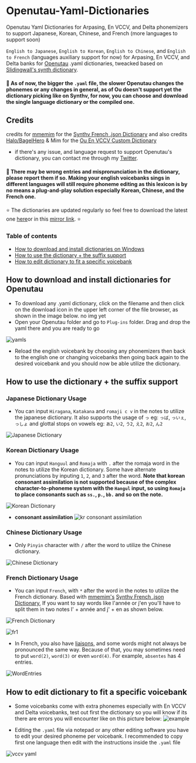 # Openutau-Yaml-Dictionaries
Openutau Yaml Dictionaries for Arpasing, En VCCV, and Delta phonemizers to support Japanese, Korean, Chinese, and French (more languages to support soon)

`English to Japanese`, `English to Korean`, `English to Chinese`, and `English to French` (languages auxiliary support for now) for Arpasing, En VCCV, and Delta banks for [Openutau](https://www.openutau.com/) .yaml dictionaries, tweacked based on [Slidingwall's synth dictionary](https://github.com/Slidingwall/synthv-dictionaries).

#### 📍 As of now, the bigger the `.yaml` file, the slower Openutau changes the phonemes or any changes in general, as of Ou doesn't support yet the dictionary picking like on Synthv, for now, you can choose and download the single language dictionary or the compiled one.

## Credits
credits for [mmemim](https://github.com/mmemim) for the [Synthv French .json Dictionary](https://github.com/mmemim/OpenUTAU-French-Dictionary) and also credits [Halo/BagelHero](https://github.com/BagelHero) & Mim for the [Ou En VCCV Custom Dictionary](https://github.com/mmemim/OU-EN-VCCV-Custom-Dictionary)

- if there's any issue, and language request to support Openutau's dictionary, you can contact me through my [Twitter](https://twitter.com/cadlaxa).

#### 📍 There may be wrong entries and mispronunciation in the dictionary, please report them if so. Making your english voicebanks sings in different languages will still require phoneme editing as this lexicon is by no means a plug-and-play solution especially Korean, Chinese, and the French one.

⭐ The dictionaries are updated regularly so feel free to download the latest one [here]()or in this [mirror link](https://mega.nz/folder/BjhATYZb#s3dYIDZxlBRG7TF0QBG6Xw). ⭐

### Table of contents
- [How to download and install dictionaries on Windows](https://github.com/Cadlaxa/Openutau-Yaml-Dictionaries/edit/main/README.md#how-to-download-and-install-dictionaries-for-openutau)
- [How to use the dictionary + the suffix support](https://github.com/Cadlaxa/Openutau-Yaml-Dictionaries/edit/main/README.md#how-to-use-the-dictionary--the-suffix-support)
- [How to edit dictionary to fit a specific voicebank](https://github.com/Cadlaxa/Openutau-Yaml-Dictionaries/edit/main/README.md#how-to-edit-dictionary-to-fit-a-specific-voicebank)


## How to download and install dictionaries for Openutau

- To download any .yaml dictionary, click on the filename and then click on the download icon in the upper left corner of the file browser, as shown in the image below.
no img yet
-  Open your Openutau folder and go to `Plug-ins` folder. Drag and drop the yaml there and you are ready to go


![yamls](https://user-images.githubusercontent.com/92255161/216483581-7249910a-e9f1-4af0-ae3f-ac197c1250e9.png)


- Reload the english voicebank by choosing any phonemizers then back to the english one or changing voicebanks then going back again to the desired voicebank and you should now be able utilize the dictionary.

## How to use the dictionary + the suffix support

### Japanese Dictionary Usage
- You can input `Hiragana`, `Katakana` and `romaji c v` in the notes to utilize the japanese dictionary. It also supports the usage of `っ` eg: `っば`, `っいぇ`, `っしょ` and glottal stops on vowels eg: `あ2`, `い2`, `う2`, `え2`, `お2`, `ん2`

![Japanese Dictionary](https://user-images.githubusercontent.com/92255161/216487321-01cbc836-a4b1-4b4a-a368-29fa2eb18745.png)

### Korean Dictionary Usage
- You can input `Hanguul` and `Romaja` with `.` after the romaja word in the notes to utilize the Korean dictionary. Some have alternate pronunciations by inputing `1`, `2`, and `3` after the word. **Note that korean consonant assimilation is not supported because of the complex character-to-phoneme system with the `Hangul` input, so using `Romaja` to place consonants such as `ss.`, `p.`, `bb.` and so on the note.**

![Korean Dictionary](https://user-images.githubusercontent.com/92255161/216488297-f4c373c8-595f-4f10-9abf-31f09916cd62.png)

- **consonant assimilation**
![kr consonant assimilation](https://user-images.githubusercontent.com/92255161/216489533-014c19a7-f41f-4524-b5c7-92aed36601c2.png)

### Chinese Dictionary Usage
- Only `Pinyin` character with `/` after the word to utilize the Chinese dictionary.
 
![Chinese Dictionary](https://user-images.githubusercontent.com/92255161/216489976-4335a8b9-6b5e-407b-9e53-ea738bb194b9.png)


### French Dictionary Usage
- You can input `French`, with `*` after the word in the notes to utilize the French dictionary. Based with [mmemim's](https://github.com/mmemim) [Synthv French .json Dictionary](https://github.com/mmemim/OpenUTAU-French-Dictionary), If you want to say words like l'année or j'en you'll have to split them in two notes l' + année and j' + en as shown below.

![French Dictionary](https://user-images.githubusercontent.com/92255161/216492460-20da6e8a-940c-44e4-b115-3b4bfb727788.png)

![fr1](https://user-images.githubusercontent.com/92255161/216493122-26d897c0-3c19-4b3e-aeba-236e294ae08f.png)


- In French, you also have [liaisons](https://en.wikipedia.org/wiki/Liaison_(French)), and some words might not always be pronounced the same way. Because of that, you may sometimes need to put `word(2)`, `word(3)` or even `word(4)`. For example, `absentes` has 4 entries.

![WordEntries](https://i.imgur.com/MsXgO0o.png)

## How to edit dictionary to fit a specific voicebank
- Some voicebanks come with extra phonemes especially with En VCCV and Delta voicebanks, test out first the dictionary so you will know if its there are errors you will encounter like on this picture below:
![example](https://user-images.githubusercontent.com/92255161/216491969-82eb325e-9077-423d-97c6-2ab73f5b1caa.png)

- Editing the `.yaml` file via notepad or any other editing software you have to edit your desired phoneme per voicebank. I recommended to copy first one language then edit with the instructions inside the `.yaml` file

![vccv yaml](https://user-images.githubusercontent.com/92255161/216492284-95afa267-ead7-4703-9722-a7a0dba1084f.png)
